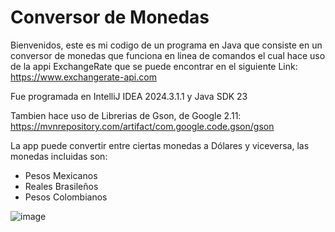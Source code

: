 # Conversor de Monedas

Bienvenidos, este es mi codigo de un programa en Java que consiste en un conversor de monedas que funciona en linea de comandos 
el cual hace uso de la appi 
ExchangeRate que se puede encontrar en el siguiente Link: https://www.exchangerate-api.com

Fue programada en IntelliJ IDEA 2024.3.1.1
y Java SDK 23

Tambien hace uso de Librerias de Gson, de Google 2.11: https://mvnrepository.com/artifact/com.google.code.gson/gson


La app puede convertir entre ciertas monedas a Dólares y viceversa, las monedas incluidas son:

- Pesos Mexicanos
- Reales Brasileños
- Pesos Colombianos

![image](https://github.com/user-attachments/assets/69e7b18d-d4c8-4fd4-8d18-6c2b6ff4c5f5)


